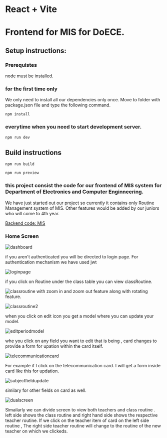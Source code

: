 # React + Vite
# Frontend for MIS for DoECE.

## Setup instructions:

### Prerequistes

node must be installed.

### for the first time only

We only need to install all our dependencies only once.
Move to folder with package.json file and type the following command.

```
npm install 
```

### everytime when you need to start development server.

```
npm run dev
```


## Build instructions
```
npm run build
```
```
npm run preview
```
### this project consist the code for our frontend of MIS system for Department of Electronics and Computer Enginneering.

We have just started out our project so currently it contains only Routine Management system of MIS. Other features would be added by our juniors who will come to 4th year.

[Backend code: MIS](https://github.com/shahchhatru/ayush-mis?fbclid=IwAR1d78G3qc3lpxKT_0bkTw_5JHQmUi0EyalzIWGjHsSydt7yaX9A0cQMsm4)

### Home Screen 

![dashboard](/imgs/homepage.png)

if you aren't authenticated you will be directed to login page. For authentication mechanism we have used jwt 

![loginpage](/imgs/loginpage.png)

if you click on Routine under the class table you can view classRoutine. 

![classroutine](/imgs/classroutine.png)
with zoom in and zoom out feature along with rotating feature.

![classroutine2](/imgs/zoomoutclassrouitne.png)

when you click on edit icon you get a model where you can update your model.

![editperiodmodel](/imgs/editperiodpage.png)

whe you click on any field you want to edit that is being , card changes to provide a form for upation within the card itself.

![telecommunicationcard](/imgs/telecommunicationcard.png)

For example if I click on the telecommunication card. I will get a form inside card like this for updation.

![subjectfieldupdate](/imgs/updatesubjectfield.png)

similary for other fields on card as well.


![dualscreen](/imgs/dualscreenpage.png)


Simailarly we can divide screen to view both teachers and class routine . left side shows the class routine and right hand side shows the respective teacher routine. If we click on the teacher item of card on the left side routine , The right side teacher routine will change to the routine of the new teacher on which we clickeds.
